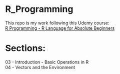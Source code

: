 # R_Programming  
  
This repo is my work following this Udemy course:  
[R Programming - R Language for Absolute Beginners](https://www.udemy.com/course/r-for-absolute-beginners)  
  
# Sections:  
03 - Introduction - Basic Operations in R   
04 - Vectors and the Environment  

